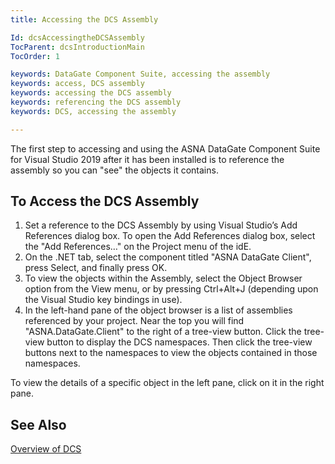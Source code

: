 ```yaml
---
title: Accessing the DCS Assembly

Id: dcsAccessingtheDCSAssembly
TocParent: dcsIntroductionMain
TocOrder: 1

keywords: DataGate Component Suite, accessing the assembly
keywords: access, DCS assembly
keywords: accessing the DCS assembly
keywords: referencing the DCS assembly
keywords: DCS, accessing the assembly

---
```


The first step to accessing and using the ASNA DataGate Component Suite for Visual Studio 2019 after it has been installed is to reference the assembly so you can "see" the objects it contains. 
## To Access the DCS Assembly

1. Set a reference to the DCS Assembly by using Visual Studio’s <span >Add References</span> dialog box. To open the Add References dialog box, select the "<span >Add References</span>…" on the <span >Project</span> menu of the idE.
2. On the <span >.NET</span> tab, select the component titled "<span >ASNA DataGate Client</span>", press <span >Select</span>, and finally press <span >OK.</span>
3. To view the objects within the Assembly, select the<span > Object Browser</span> option from the <span >View</span> menu, or by pressing <span >Ctrl+Alt+J</span> (depending upon the Visual Studio key bindings in use).
4. In the left-hand pane of the object browser is a list of assemblies referenced by your project. Near the top you will find "<span >ASNA.DataGate.Client</span>" to the right of a tree-view button. Click the tree-view button to display the DCS namespaces. Then click the tree-view buttons next to the namespaces to view the objects contained in those namespaces.

To view the details of a specific object in the left pane, click on it in the right pane. <br />
## See Also


[Overview of DCS ](datagate-component-suite-overview.html)

